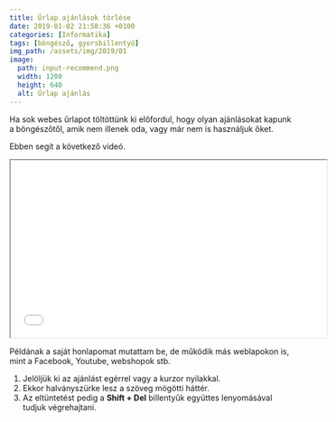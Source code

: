 ```yaml
---
title: Űrlap ajánlások törlése
date: 2019-01-02 21:58:36 +0100
categories: [Informatika]
tags: [böngésző, gyorsbillentyű]
img_path: /assets/img/2019/01
image:
  path: input-recommend.png
  width: 1200
  height: 640
  alt: Űrlap ajánlás
---
```


Ha sok webes űrlapot töltöttünk ki előfordul, hogy olyan ajánlásokat kapunk a böngészőtől, amik nem illenek oda, vagy már nem is használjuk őket.

Ebben segít a következő videó.

<iframe src="//www.youtube.com/embed/m8AFHrW4K3I" width="560" height="314" allowfullscreen="allowfullscreen"></iframe>

Példának a saját honlapomat mutattam be, de működik más weblapokon is, mint a Facebook, Youtube, webshopok stb.

1.  Jelöljük ki az ajánlást egérrel vagy a kurzor nyilakkal.
2.  Ekkor halványszürke lesz a szöveg mögötti háttér.
3.  Az eltüntetést pedig a **Shift + Del** billentyűk együttes lenyomásával tudjuk végrehajtani.